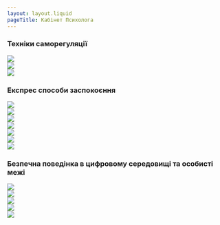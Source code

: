 ```yaml
---
layout: layout.liquid
pageTitle: Кабінет Психолога
---
```

<div class="content-container">
    <div class="content-item">
        <h3>Техніки саморегуляції</h3>
        <div class="psycholog_1">
            <div class="swiper-wrapper">
                <div class="swiper-slide"><img data-fancybox src="/img/psyholog/psycho-1_1.jpg"></div>
                <div class="swiper-slide"><img data-fancybox src="/img/psyholog/psycho-1_2.jpg"></div>
                <div class="swiper-slide"><img data-fancybox src="/img/psyholog/psycho-1_3.jpg"></div>
            </div>
        </div>
    </div>
    <div class="content-item">
        <h3>Експрес способи заспокоєння</h3>
        <div class="psycholog_2">
            <div class="swiper-wrapper">
                <div class="swiper-slide"><img data-fancybox src="/img/psyholog/psycho-2_1.jpg"></div>
                <div class="swiper-slide"><img data-fancybox src="/img/psyholog/psycho-2_2.jpg"></div>
                <div class="swiper-slide"><img data-fancybox src="/img/psyholog/psycho-2_3.jpg"></div>
                <div class="swiper-slide"><img data-fancybox src="/img/psyholog/psycho-2_4.jpg"></div>
                <div class="swiper-slide"><img data-fancybox src="/img/psyholog/psycho-2_5.jpg"></div>
                <div class="swiper-slide"><img data-fancybox src="/img/psyholog/psycho-2_6.jpg"></div>
                <div class="swiper-slide"><img data-fancybox src="/img/psyholog/psycho-2_7.jpg"></div>
            </div>
        </div>
    </div>
     <div class="content-item">
        <h3>Безпечна поведінка в цифровому середовищі та особисті межі</h3>
        <div class="psycholog_3">
            <div class="swiper-wrapper">
                <div class="swiper-slide"><img data-fancybox src="/img/psyholog/psycho-3_1.jpg"></div>
                <div class="swiper-slide"><img data-fancybox src="/img/psyholog/psycho-3_2.jpg"></div>
                <div class="swiper-slide"><img data-fancybox src="/img/psyholog/psycho-3_3.jpg"></div>
                <div class="swiper-slide"><img data-fancybox src="/img/psyholog/psycho-3_4.jpg"></div>
                <div class="swiper-slide"><img data-fancybox src="/img/psyholog/psycho-3_5.jpg"></div>
            </div>
        </div>
    </div>
</div>